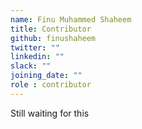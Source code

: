 ```yaml
---
name: Finu Muhammed Shaheem
title: Contributor
github: finushaheem
twitter: ""
linkedin: ""
slack: ""
joining_date: ""
role : contributor
---
```


Still waiting for this
